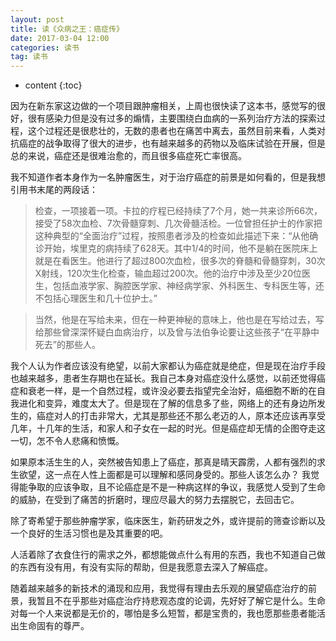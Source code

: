 ```yaml
---
layout: post
title: 读《众病之王：癌症传》
date: 2017-03-04 12:00
categories: 读书
tag: 读书
---
```



* content
{:toc}


因为在新东家这边做的一个项目跟肿瘤相关，上周也很快读了这本书，感觉写的很好，很有感染力但是没有过多的煽情，主要围绕白血病的一系列治疗方法的探索过程，这个过程还是很悲壮的，无数的患者也在痛苦中离去，虽然目前来看，人类对抗癌症的战争取得了很大的进步，也有越来越多的药物以及临床试验在开展，但是总的来说，癌症还是很难治愈的，而且很多癌症死亡率很高。

我不知道作者本身作为一名肿瘤医生，对于治疗癌症的前景是如何看的，但是我想引用书末尾的两段话：

> 检查，一项接着一项。卡拉的疗程已经持续了7个月，她一共来诊所66次，接受了58次血检、7次骨髓穿刺、几次骨髓活检。一位曾担任护士的作家把这种典型的“全面治疗”过程，按照患者涉及的检查如此描述下来：“从他确诊开始，埃里克的病持续了628天。其中1/4的时间，他不是躺在医院床上就是在看医生。他进行了超过800次血检，很多次的脊髓和骨髓穿刺，30次X射线，120次生化检查，输血超过200次。他的治疗中涉及至少20位医生，包括血液学家、胸腔医学家、神经病学家、外科医生、专科医生等，还不包括心理医生和几十位护士。”

> 当然，他是在写给未来，但在一种更神秘的意味上，他也是在写给过去，写给那些曾深深怀疑白血病治疗，以及曾与法伯争论要让这些孩子“在平静中死去”的那些人。

我个人认为作者应该没有绝望，以前大家都认为癌症就是绝症，但是现在治疗手段也越来越多，患者生存期也在延长。我自己本身对癌症没什么感觉，以前还觉得癌症和衰老一样，是一个自然过程，或许没必要去指望完全治好，癌细胞不断的在自我进化和变异，难度太大了。但是现在了解的信息多了些，网络上的还有身边所发生的，癌症对人的打击非常大，尤其是那些还不那么老迈的人，原本还应该再享受几年，十几年的生活，和家人和子女在一起的时光。但是癌症却无情的企图夺走这一切，怎不令人悲痛和愤慨。

如果原本活生生的人，突然被告知患上了癌症，那真是晴天霹雳，人都有强烈的求生欲望，这一点在人性上面都是可以理解和感同身受的。那些人该怎么办？ 我觉得能争取的应该争取，且不论癌症是不是一种病这样的争议，我感觉人受到了生命的威胁，在受到了痛苦的折磨时，理应尽最大的努力去摆脱它，去回击它。

除了寄希望于那些肿瘤学家，临床医生，新药研发之外，或许提前的筛查诊断以及一个良好的生活习惯也是及其重要的吧。

人活着除了衣食住行的需求之外，都想能做点什么有用的东西，我也不知道自己做的东西有没有用，有没有实际的帮助，但是我愿意去深入了解癌症。

随着越来越多的新技术的涌现和应用，我觉得有理由去乐观的展望癌症治疗的前景，我暂且不在乎那些对癌症治疗持悲观态度的论调，先好好了解它是什么。生命对每一个人来说都是无价的，哪怕是多么短暂，都是宝贵的，我也愿那些患者能活出生命固有的尊严。




